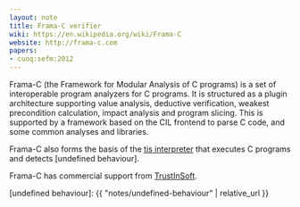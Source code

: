 ```yaml
---
layout: note
title: Frama-C verifier
wiki: https://en.wikipedia.org/wiki/Frama-C
website: http://frama-c.com
papers:
- cuoq:sefm:2012
---
```


Frama-C (the Framework for Modular Analysis of C programs)
is a set of interoperable program analyzers for C programs.
It is structured as a plugin architecture supporting 
value analysis, deductive verification, weakest precondition
calculation, impact analysis and program slicing.
This is supported by a framework based on the CIL frontend to parse C code,
and some common analyses and libraries.

Frama-C also forms the basis of the [tis interpreter]
that executes C programs and detects [undefined behaviour].

Frama-C has commercial support from [TrustInSoft].

[TrustInSoft]: http://trust-in-soft.com/
[tis interpreter]: http://trust-in-soft.com/tis-interpreter
[undefined behaviour]: {{ "notes/undefined-behaviour" | relative_url }}
